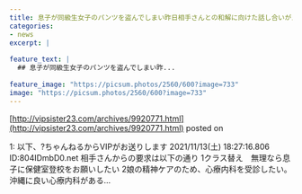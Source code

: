 ```yaml
---
title: 息子が同級生女子のパンツを盗んでしまい昨日相手さんとの和解に向けた話し合いがスタートした
categories:
- news
excerpt: |
  
feature_text: |
  ## 息子が同級生女子のパンツを盗んでしまい昨...
  
feature_image: "https://picsum.photos/2560/600?image=733"
image: "https://picsum.photos/2560/600?image=733"
---
```


[http://vipsister23.com/archives/9920771.html](http://vipsister23.com/archives/9920771.html)
posted on 

<!--more-->

1: 以下、?ちゃんねるからVIPがお送りします 2021/11/13(土) 18:27:16.806 ID:804IDmbD0.net 相手さんからの要求は以下の通り 1クラス替え　無理なら息子に保健室登校をお願いしたい 2娘の精神ケアのため、心療内科を受診したい。沖縄に良い心療内科がある...
